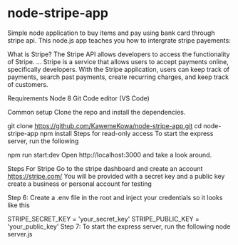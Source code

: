 # node-stripe-app
Simple node application to buy items and pay using bank card through stripe api. This node.js app teaches you how to intergrate stripe payements:


What is Stripe?
The Stripe API allows developers to access the functionality of Stripe. ... Stripe is a service that allows users to accept payments online, specifically developers. With the Stripe application, users can keep track of payments, search past payments, create recurring charges, and keep track of customers.

Requirements
Node 8
Git
Code editor (VS Code)

Common setup
Clone the repo and install the dependencies.

git clone https://github.com/KawemeKowa/node-stripe-app.git
cd node-stripe-app
npm install
Steps for read-only access
To start the express server, run the following

npm run start:dev
Open http://localhost:3000 and take a look around.

Steps For Stripe
Go to the stripe dashboard and create an account https://stripe.com/
You will be provided with a secret key and a public key
create a business or personal account for testing

Step 6: Create a .env file in the root and inject your credentials so it looks like this

STRIPE_SECRET_KEY = 'your_secret_key'
STRIPE_PUBLIC_KEY = 'your_public_key'
Step 7: To start the express server, run the following
node server.js
